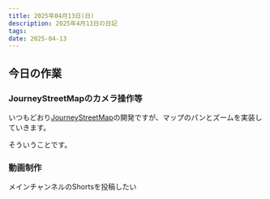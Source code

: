 ```yaml
---
title: 2025年04月13日(日)
description: 2025年4月13日の日記
tags: 
date: 2025-04-13
---
```

## 今日の作業
### JourneyStreetMapのカメラ操作等
いつもどおり[JourneyStreetMap](../develop/JourneyStreetMap/JourneyStreetMap.md)の開発ですが、マップのパンとズームを実装していきます。

そういうことです。
### 動画制作
メインチャンネルのShortsを投稿したい


